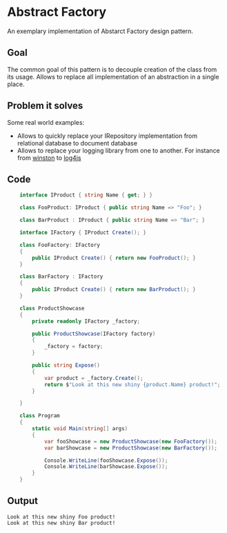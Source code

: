 # Abstract Factory

An exemplary implementation of Abstarct Factory design pattern.

## Goal

The common goal of this pattern is to decouple creation of the class from its usage. Allows to replace all implementation of an abstraction in a single place.

## Problem it solves

Some real world examples:

* Allows to quickly replace your IRepository implementation from relational database to document database
* Allows to replace your logging library from one to another. For instance from [winston](https://www.npmjs.com/package/winston) to [log4js](https://www.npmjs.com/package/log4js)

## Code

```c#
    interface IProduct { string Name { get; } }

    class FooProduct: IProduct { public string Name => "Foo"; }

    class BarProduct : IProduct { public string Name => "Bar"; }

    interface IFactory { IProduct Create(); }

    class FooFactory: IFactory
    {
        public IProduct Create() { return new FooProduct(); }
    }

    class BarFactory : IFactory
    {
        public IProduct Create() { return new BarProduct(); }
    }

    class ProductShowcase
    {
        private readonly IFactory _factory;

        public ProductShowcase(IFactory factory)
        {
            _factory = factory;
        }

        public string Expose()
        {
            var product = _factory.Create();
            return $"Look at this new shiny {product.Name} product!";
        }

    }

    class Program
    {
        static void Main(string[] args)
        {
            var fooShowcase = new ProductShowcase(new FooFactory());
            var barShowcase = new ProductShowcase(new BarFactory());

            Console.WriteLine(fooShowcase.Expose());
            Console.WriteLine(barShowcase.Expose());
        }
    }
```

## Output

```shell
Look at this new shiny Foo product!
Look at this new shiny Bar product!
```
